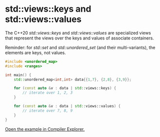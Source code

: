 # std::views::keys and std::views::values

The C++20 *std::views::keys* and *std::views::values* are specialized views that represent the views over the keys and values of associate containers.

Reminder: for *std::set* and *std::unordered_set* (and their multi-variants), the elements are keys, not values.

```c++
#include <unordered_map>
#include <ranges>

int main() {
    std::unordered_map<int,int> data{{1,7}, {2,8}, {3,9}};

    for (const auto &v : data | std::views::keys) {
        // iterate over 1, 2, 3
    }

    for (const auto &v : data | std::views::values) {
        // iterate over 7, 8, 9
    }
}
```

[Open the example in Compiler Explorer.](https://compiler-explorer.com/z/z7Pqq8WjT)